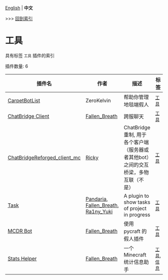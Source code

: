 [English](readme.md) | **中文**

\>\>\> [回到索引](/readme-zh_cn.md)

# 工具

具有标签 `工具` 插件的索引

插件数量: 6

| 插件名 | 作者 | 描述 | 标签 |
| --- | --- | --- | --- |
| [CarpetBotList](/plugins/carpetbotlist/readme-zh_cn.md) | ZeroKelvin | 帮助你管理地毯端假人 | [`工具`](/labels/tool/readme-zh_cn.md) |
| [ChatBridge Client](/plugins/chatbridge_client/readme-zh_cn.md) | [Fallen_Breath](https://github.com/Fallen-Breath) | 跨服聊天 | [`工具`](/labels/tool/readme-zh_cn.md) |
| [ChatBridgeReforged_client_mc](/plugins/chatbridgereforged_client_mc/readme-zh_cn.md) | [Ricky](https://github.com/rickyhoho) | ChatBridge 重制, 用于各个客户端（服务器或者其他bot）之间的交互桥梁，多物互联（不是） | [`工具`](/labels/tool/readme-zh_cn.md) |
| [Task](/plugins/mcd_task/readme-zh_cn.md) | [Pandaria](https://github.com/Pandaria98), [Fallen_Breath](https://github.com/Fallen-Breath), [Ra1ny_Yuki](https://github.com/ra1ny-yuki) | A plugin to show tasks of project in progress | [`工具`](/labels/tool/readme-zh_cn.md) |
| [MCDR Bot](/plugins/mcdr_pycraft_bot/readme-zh_cn.md) | [Fallen_Breath](https://github.com/Fallen-Breath) | 使用 pycraft 的假人插件 | [`工具`](/labels/tool/readme-zh_cn.md) |
| [Stats Helper](/plugins/stats_helper/readme-zh_cn.md) | [Fallen_Breath](https://github.com/Fallen-Breath) | 一个 Minecraft 统计信息助手 | [`工具`](/labels/tool/readme-zh_cn.md), [`信息`](/labels/information/readme-zh_cn.md) |

